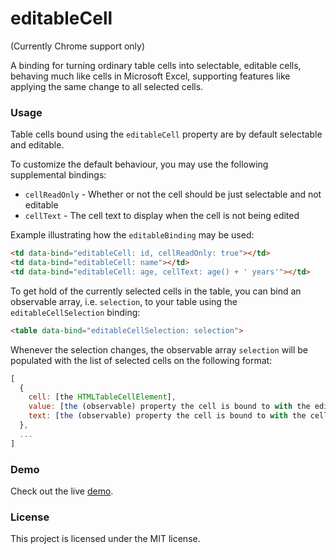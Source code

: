 editableCell
============

(Currently Chrome support only)

A binding for turning ordinary table cells into selectable, editable cells,
behaving much like cells in Microsoft Excel, supporting features like applying
the same change to all selected cells.

### Usage

Table cells bound using the `editableCell` property are by default selectable and editable.

To customize the default behaviour, you may use the following supplemental bindings:

 - `cellReadOnly` - Whether or not the cell should be just selectable and not editable
 - `cellText` - The cell text to display when the cell is not being edited

Example illustrating how the `editableBinding` may be used:

```html
<td data-bind="editableCell: id, cellReadOnly: true"></td>
<td data-bind="editableCell: name"></td>
<td data-bind="editableCell: age, cellText: age() + ' years'"></td>
```

To get hold of the currently selected cells in the table, you can bind an observable array, i.e. `selection`, to your table using the `editableCellSelection` binding:

```html
<table data-bind="editableCellSelection: selection">
```

Whenever the selection changes, the observable array `selection` will be populated with the list of selected cells on the following format:

```javascript
[
  {
    cell: [the HTMLTableCellElement],
	value: [the (observable) property the cell is bound to with the editableCell binding],
	text: [the (observable) property the cell is bound to with the cellText binding, or else same as value]
  },
  ...
]
```

### Demo

Check out the live [demo](http://gnab.github.com/editableCell/).

### License

This project is licensed under the MIT license.
